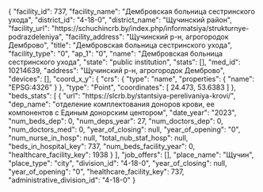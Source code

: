 {
    "facility_id": 737,
    "facility_name": "Дембровская больница сестринского ухода",
    "district_id": "4-18-0",
    "district_name": "Щучинский район",
    "facility_url": "https:\/\/schuchincrb.by\/index.php\/informatsiya\/strukturnye-podrazdeleniya",
    "facility_address": "Щучинский р-н, агрогородок Демброво",
    "title": "Дембровская больница сестринского ухода",
    "facility_type": "0",
    "ap_1": "0",
    "name": "Дембровская больница сестринского ухода",
    "state": "public institution",
    "stats": [],
    "med_id": 10214639,
    "address": "Щучинский р-н, агрогородок Демброво",
    "devices": [],
    "coord_x_y": {
        "crs": {
            "type": "name",
            "properties": {
                "name": "EPSG:4326"
            }
        },
        "type": "Point",
        "coordinates": [
            24.473,
            53.6383
        ]
    },
    "beds_stats": [
        {
            "url": "https:\/\/slcrb.by\/stantsiya-perelivaniya-krovi\/",
            "dep_name": "отделение комплектования доноров крови, ее компонентов с Единым донорским центором",
            "date_year": "2023",
            "num_beds_dep": 0,
            "num_deps_year": 27,
            "num_doctors_dep": 0,
            "num_doctors_med": 0,
            "year_of_closing": null,
            "year_of_opening": "0",
            "num_nurse_in_hosp": null,
            "total_nub_staf_hosp": null,
            "beds_in_hospital_key": 737,
            "num_beds_facility_year": 0,
            "healthcare_facility_key": 1938
        }
    ],
    "job_offers": [],
    "place_name": "Щучин",
    "place_type": "city",
    "division_id": "4-18-0",
    "year_of_closing": null,
    "year_of_opening": "0",
    "healthcare_facility_key": 737,
    "administrative_division_id": "4-18-0"
}